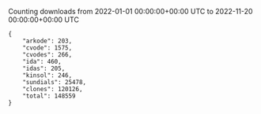 
Counting downloads from 2022-01-01 00:00:00+00:00 UTC to 2022-11-20 00:00:00+00:00 UTC

```
{
    "arkode": 203,
    "cvode": 1575,
    "cvodes": 266,
    "ida": 460,
    "idas": 205,
    "kinsol": 246,
    "sundials": 25478,
    "clones": 120126,
    "total": 148559
}
```
